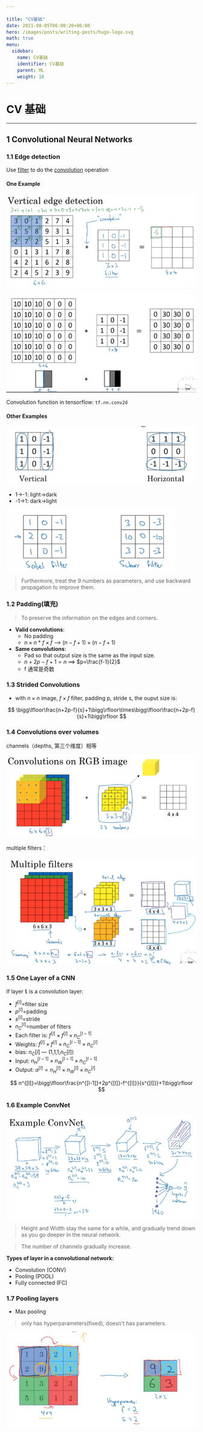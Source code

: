 ```yaml
---

title: "CV基础"
date: 2021-08-05T06:00:20+06:00
hero: /images/posts/writing-posts/hugo-logo.svg
math: true
menu:
  sidebar:
    name: CV基础
    identifier: CV基础
    parent: ML
    weight: 10
---
```


# CV 基础

---

## 1 Convolutional Neural Networks

### 1.1 Edge detection

Use <u>filter</u> to do the <u>convolution</u> operation

#### One Example

![image-20210811183228302](/images/posts/ML/image-20210811183228302.png)

![image-20210811183734299](/images/posts/ML/image-20210811183734299.png)

Convolution function in tensorflow: `tf.nn.conv2d`

#### Other Examples

![image-20210812114628935](/images/posts/ML/image-20210812114628935.png)

* 1->-1: light->dark
* -1->1: dark->light

![image-20210812114940924](/images/posts/ML/image-20210812114940924.png)

> Furthermore, treat the 9 numbers as parameters, and use backward propagation to improve them.

### 1.2 Padding(填充)

> To preserve the information on the edges and corners.

* **Valid convolutions**:
  * No padding
  *  $n\times n$ * $f\times f$​ ——> $(n-f+1)\times(n-f+1)$
* **Same convolutions**: 
  * Pad so that output size is the same as the input size.
  * $n+2p-f+1=n$  ==> $p=\frac{f-1}{2}$​
  * f 通常是奇数

### 1.3 Strided Convolutions

* with $n\times n$​ image, $f\times f$​​ filter, padding p, stride s, the ouput size is:

$$
\bigg\lfloor\frac{n+2p-f}{s}+1\bigg\rfloor\times\bigg\lfloor\frac{n+2p-f}{s}+1\bigg\rfloor
$$

### 1.4 Convolutions over volumes

channels（depths, 第三个维度）相等

![image-20210812233547145](/images/posts/ML/image-20210812233547145.png)

multiple filters：

![image-20210812233900130](/images/posts/ML/image-20210812233900130.png)

### 1.5 One Layer of a CNN

If layer **`l`** is a convolution layer:

* $f^{[l]}=$filter size
* $p^{[l]}=$​padding
* $s^{[l]}=$​stride
* $n_C^{[l]}=$​number of filters
* Each filter is: $f^{[l]}\times f^{[l]}\times n_C^{[l-1]}$​
* Weights: $f^{[l]}\times f^{[l]}\times n_C^{[l-1]}\times n_C^{[l]}$​
* bias: $n_C{[l]}$ — (1,1,1,$n_C{[l]}$)
* Input: $n^{[l-1]}_H\times n^{[l-1]}_W\times n^{[l-1]}_C$​​
* Output: $a^{[l]}=n^{[l]}_H\times n^{[l]}_W\times n^{[l]}_C$​​​

$$
n^{[l]}=\bigg\lfloor\frac{n^{[l-1]}+2p^{[l]}-f^{[l]}}{s^{[l]}}+1\bigg\rfloor
$$

### 1.6 Example ConvNet

![image-20210818172112985](/images/posts/ML/image-20210818172112985.png)

> Height and Width stay the same for a while, and gradually trend down as you go deeper in the neural network.

> The number of channels gradually increase.

**Types of layer in a convolutional network:**

* Convolution (CONV)
* Pooling (POOL)
* Fully connected (FC)

### 1.7 Pooling layers

* Max pooling

> only has hyperparameters(fixed), doesn't has parameters.

  ![image-20210819122112750](/images/posts/ML/image-20210819122112750.png)

